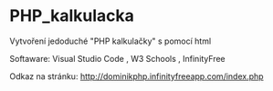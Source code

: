 # PHP_kalkulacka
Vytvoření jedoduché "PHP kalkulačky" s pomocí html 

Softaware: Visual Studio Code
, W3 Schools
, InfinityFree

Odkaz na stránku: http://dominikphp.infinityfreeapp.com/index.php
